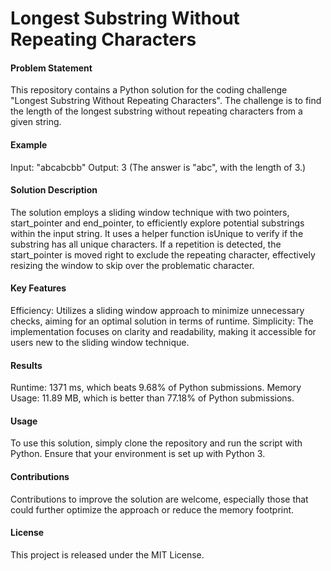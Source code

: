 # Longest Substring Without Repeating Characters
#### Problem Statement
This repository contains a Python solution for the coding challenge "Longest Substring Without Repeating Characters". The challenge is to find the length of the longest substring without repeating characters from a given string.

#### Example
Input: "abcabcbb"
Output: 3 (The answer is "abc", with the length of 3.)

#### Solution Description
The solution employs a sliding window technique with two pointers, start_pointer and end_pointer, to efficiently explore potential substrings within the input string. It uses a helper function isUnique to verify if the substring has all unique characters. If a repetition is detected, the start_pointer is moved right to exclude the repeating character, effectively resizing the window to skip over the problematic character.

#### Key Features
Efficiency: Utilizes a sliding window approach to minimize unnecessary checks, aiming for an optimal solution in terms of runtime.
Simplicity: The implementation focuses on clarity and readability, making it accessible for users new to the sliding window technique.

#### Results
Runtime: 1371 ms, which beats 9.68% of Python submissions.
Memory Usage: 11.89 MB, which is better than 77.18% of Python submissions.

#### Usage
To use this solution, simply clone the repository and run the script with Python. Ensure that your environment is set up with Python 3.

#### Contributions
Contributions to improve the solution are welcome, especially those that could further optimize the approach or reduce the memory footprint.

#### License
This project is released under the MIT License.
